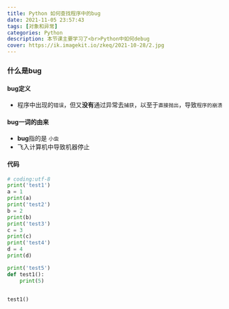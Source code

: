 ```yaml
---
title: Python 如何查找程序中的bug
date: 2021-11-05 23:57:43
tags: [对象和异常]
categories: Python
description: 本节课主要学习了<br>Python中如何debug
cover: https://ik.imagekit.io/zkeq/2021-10-28/2.jpg
---
```


### 什么是bug

#### bug定义

- 程序中出现的`错误`，但又**没有**通过异常去`捕获`，以至于`直接抛出`，导致`程序的崩溃`

#### bug一词的由来

- **bug**指的是 `小虫`
- 飞入计算机中导致机器停止

#### 代码

```python
# coding:utf-8
print('test1')
a = 1
print(a)
print('test2')
b = 2
print(b)
print('test3')
c = 3
print(c)
print('test4')
d = 4
print(d)

print('test5')
def test1():
    print(5)


test1()

```
